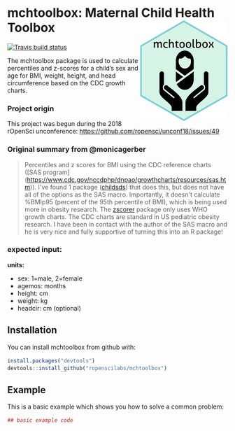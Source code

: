 
<!-- README.md is generated from README.Rmd. Please edit that file -->
mchtoolbox: Maternal Child Health Toolbox <img src="man/figures/imgHexSmall.png" align="right" />
==========
[![Travis build
status](https://travis-ci.com/ropenscilabs/mchtoolbox.svg?branch=master)](https://travis-ci.com/ropenscilabs/mchtoolbox)

The mchtoolbox package is used to calculate percentiles and z-scores for a child’s sex and age for BMI, weight, height, and head circumference based on the CDC growth charts. 

### Project origin

This project was begun during the 2018 rOpenSci unconference: <https://github.com/ropensci/unconf18/issues/49>

### Original summary from @monicagerber

> Percentiles and z scores for BMI using the CDC reference charts (\[SAS program\] (<https://www.cdc.gov/nccdphp/dnpao/growthcharts/resources/sas.htm>)). I've found 1 package ([childsds](https://cran.r-project.org/web/packages/childsds/index.html)) that does this, but does not have all of the options as the SAS macro. Importantly, it doesn't calculate %BMIp95 (percent of the 95th percentile of BMI), which is being used more in obesity research. The [zscorer](https://nutriverse.validmeasures.org/zscorer/index.html) package only uses WHO growth charts. The CDC charts are standard in US pediatric obesity research. I have been in contact with the author of the SAS macro and he is very nice and fully supportive of turning this into an R package!

### expected input:

**units:**
* sex: 1=male, 2=female
* agemos: months
* height: cm
* weight: kg
* headcir: cm (optional)

Installation
------------

You can install mchtoolbox from github with:
```r
install.packages("devtools") 
devtools::install_github("ropenscilabs/mchtoolbox")
```

Example
-------

This is a basic example which shows you how to solve a common problem:

```r   
## basic example code
```
